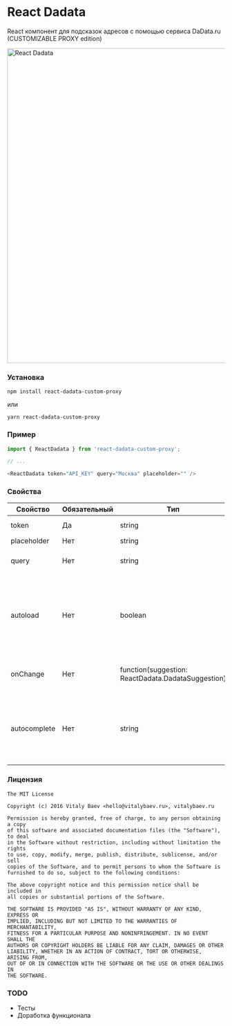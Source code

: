 # React Dadata
React компонент для подсказок адресов с помощью сервиса DaData.ru (CUSTOMIZABLE PROXY edition)

<img width="728" alt="React Dadata" src="https://user-images.githubusercontent.com/724423/29621151-9ea462b6-8828-11e7-88ba-07f9619c0182.png">

### Установка
```
npm install react-dadata-custom-proxy
```
или
```
yarn react-dadata-custom-proxy
```

### Пример
```javascript
import { ReactDadata } from 'react-dadata-custom-proxy';

// ...

<ReactDadata token="API_KEY" query="Москва" placeholder="" />
```

### Свойства

| Свойство  | Обязательный | Тип | Описание |
| ------------- | ------------- | ------------- | ------------- |
| token  | Да  | string  | Авторизационный токен DaData.ru  |
| placeholder  | Нет  | string  | Текст placeholder  |
| query  | Нет  | string  | Начальное значение поля ввода  |
| autoload  | Нет  | boolean  | Если `true`, то запрос на получение подсказок будет инициирован в фоне сразу, после монтирования компонента  |
| onChange  | Нет  | function(suggestion: ReactDadata.DadataSuggestion)  | Функция, вызываемая при выборе подсказки  |
| autocomplete  | Нет  |string  | параметр описывающий автозаполнение поля, например street-address, если не задан, будет установлен как off  |

### Лицензия

```
The MIT License

Copyright (c) 2016 Vitaly Baev <hello@vitalybaev.ru>, vitalybaev.ru

Permission is hereby granted, free of charge, to any person obtaining a copy
of this software and associated documentation files (the "Software"), to deal
in the Software without restriction, including without limitation the rights
to use, copy, modify, merge, publish, distribute, sublicense, and/or sell
copies of the Software, and to permit persons to whom the Software is
furnished to do so, subject to the following conditions:

The above copyright notice and this permission notice shall be included in
all copies or substantial portions of the Software.

THE SOFTWARE IS PROVIDED "AS IS", WITHOUT WARRANTY OF ANY KIND, EXPRESS OR
IMPLIED, INCLUDING BUT NOT LIMITED TO THE WARRANTIES OF MERCHANTABILITY,
FITNESS FOR A PARTICULAR PURPOSE AND NONINFRINGEMENT. IN NO EVENT SHALL THE
AUTHORS OR COPYRIGHT HOLDERS BE LIABLE FOR ANY CLAIM, DAMAGES OR OTHER
LIABILITY, WHETHER IN AN ACTION OF CONTRACT, TORT OR OTHERWISE, ARISING FROM,
OUT OF OR IN CONNECTION WITH THE SOFTWARE OR THE USE OR OTHER DEALINGS IN
THE SOFTWARE.
```

### TODO
* Тесты
* Доработка функционала
